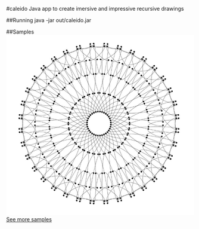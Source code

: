 #caleido
Java app to create imersive and impressive recursive drawings

##Running
java -jar out/caleido.jar

##Samples
![Sample result](https://github.com/thiagoritcher/caleido/blob/master/samples/sample.jpg)
[See more samples](samples/)